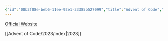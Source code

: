 ```yaml
---
{"id":"08b3f08e-beb6-11ee-92e1-33385b527099","title":"Advent of Code","description":"Advent of Code solutions","publish":true,"date_created":"Monday, January 29th 2024, 3:52:20 pm","date_modified":"Friday, April 26th 2024, 11:23:52 pm","editing_lock":true,"live_preview":true,"cssclasses":["mado-heading","index-page","hide-date"],"path":"Advent of Code/index.md","permalink":"/advent-of-code/index/","PassFrontmatter":true}
---
```



[Official Website](https://adventofcode.com/)

[[Advent of Code/2023/index\|2023]]
